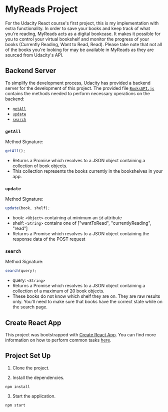 # MyReads Project

For the Udacity React course's first project, this is my implementation with extra functionality. In order to save your books and keep track of what you're reading, MyReads acts as a digital bookcase. It makes it possible for you to control your virtual bookshelf and monitor the progress of your books (Currently Reading, Want to Read, Read). Please take note that not all of the books you're looking for may be available in MyReads as they are sourced from Udacity's API.

## Backend Server

To simplify the development process, Udacity has provided a backend server for the development of this project. The provided file [`BooksAPI.js`](src/BooksAPI.js) contains the methods needed to perform necessary operations on the backend:

- [`getAll`](#getall)
- [`update`](#update)
- [`search`](#search)

### `getAll`

Method Signature:

```js
getAll();
```

- Returns a Promise which resolves to a JSON object containing a collection of book objects.
- This collection represents the books currently in the bookshelves in your app.

### `update`

Method Signature:

```js
update(book, shelf);
```

- book: `<Object>` containing at minimum an `id` attribute
- shelf: `<String>` contains one of ["wantToRead", "currentlyReading", "read"]
- Returns a Promise which resolves to a JSON object containing the response data of the POST request

### `search`

Method Signature:

```js
search(query);
```

- query: `<String>`
- Returns a Promise which resolves to a JSON object containing a collection of a maximum of 20 book objects.
- These books do not know which shelf they are on. They are raw results only. You'll need to make sure that books have the correct state while on the search page.

## Create React App

This project was bootstrapped with [Create React App](https://github.com/facebook/create-react-app). You can find more information on how to perform common tasks [here](https://github.com/facebook/create-react-app/blob/main/packages/cra-template/template/README.md).

## Project Set Up

1. Clone the project.

2. Install the dependencies.

```
npm install
```

3. Start the application.

```
npm start
```

